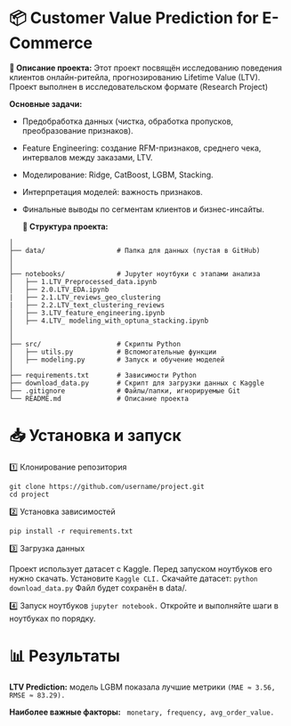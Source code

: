 # 📦 Customer Value  Prediction for E-Commerce
**📄 Описание проекта:**
Этот проект посвящён исследованию поведения клиентов онлайн-ритейла, прогнозированию Lifetime Value (LTV).
Проект выполнен в исследовательском формате (Research Project)<p>
**Основные задачи:**
- Предобработка данных (чистка, обработка пропусков, преобразование признаков).
- Feature Engineering: создание RFM-признаков, среднего чека, интервалов между заказами, LTV.
- Моделирование: Ridge, CatBoost, LGBM, Stacking.
- Интерпретация моделей: важность признаков.
- Финальные выводы по сегментам клиентов и бизнес-инсайты.<p>

  **📂 Структура проекта:**
```project/
│
├── data/                  # Папка для данных (пустая в GitHub)
│  
│
├── notebooks/             # Jupyter ноутбуки с этапами анализа
│   ├── 1.LTV_Preprocessed_data.ipynb
│   ├── 2.0.LTV_EDA.ipynb
|   ├── 2.1.LTV_reviews_geo_clustering
|   ├── 2.2.LTV_text_clustering_reviews
│   ├── 3.LTV_feature_engineering.ipynb
│   ├── 4.LTV_ modeling_with_optuna_stacking.ipynb
│ 
│
├── src/                   # Скрипты Python
│   ├── utils.py           # Вспомогательные функции
│   ├── modeling.py        # Запуск и обучение моделей
│
├── requirements.txt       # Зависимости Python
├── download_data.py       # Скрипт для загрузки данных с Kaggle
├── .gitignore             # Файлы/папки, игнорируемые Git
└── README.md              # Описание проекта
```
# 📥 Установка и запуск
1️⃣ Клонирование репозитория<p>
```
git clone https://github.com/username/project.git
cd project
```
2️⃣ Установка зависимостей<p>
```
pip install -r requirements.txt
```
3️⃣ Загрузка данных<p>
Проект использует датасет с Kaggle. Перед запуском ноутбуков его нужно скачать.
Установите ```Kaggle CLI.```
Скачайте датасет:
```python download_data.py```
Файл будет сохранён в data/.<p>
4️⃣ Запуск ноутбуков
```jupyter notebook.```
Откройте и выполняйте шаги в ноутбуках по порядку.
# 📊 Результаты
**LTV Prediction:** модель LGBM показала лучшие метрики ```(MAE ≈ 3.56, RMSE ≈ 83.29).``` <p>
**Наиболее важные факторы:** ``` monetary, frequency, avg_order_value.```







